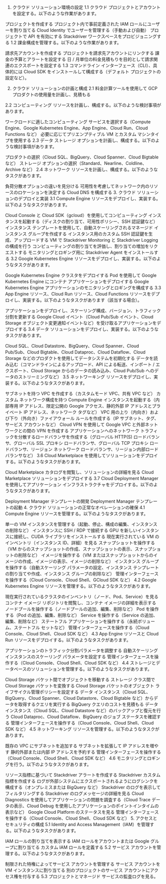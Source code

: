 1. クラウド ソリューション環境の設定
1.1 クラウド プロジェクトとアカウントを設定する。以下のような作業があります。

プロジェクトを作成する
プロジェクト内で事前定義された IAM ロールにユーザーを割り当てる
Cloud Identity でユーザーを管理する（手動および自動）
プロジェクトで API を有効にする
Stackdriver ワークスペースをプロビジョニングする
1.2 課金構成を管理する。以下のような作業があります。

請求先アカウントを作成する
プロジェクトを請求先アカウントにリンクする
課金の予算とアラートを設定する
日 / 月単位の料金見積もりを目的として請求関連のエクスポートを設定する
1.3 コマンドライン インターフェース（CLI）、具体的には Cloud SDK をインストールして構成する（デフォルト プロジェクトの設定など）。

2. クラウド ソリューションの計画と構成
2.1 料金計算ツールを使用して GCP プロダクトの使用量を計画し、見積もる

2.2 コンピューティング リソースを計画し、構成する。以下のような検討事項があります。

ワークロードに適したコンピューティング サービスを選択する（Compute Engine、Google Kubernetes Engine、App Engine、Cloud Run、Cloud Functions など）
必要に応じてプリエンプティブル VM とカスタム マシンタイプを使用する
2.3 データ ストレージ オプションを計画し、構成する。以下のような検討事項があります。

プロダクトの選択（Cloud SQL、BigQuery、Cloud Spanner、Cloud Bigtable など）
ストレージ オプションの選択（Standard、Nearline、Coldline、Archive など）
2.4 ネットワーク リソースを計画し、構成する。以下のようなタスクがあります。

負荷分散オプションの違いを見分ける
可用性を考慮してネットワーク内のリソースのロケーションを決定する
Cloud DNS を構成する
3. クラウド ソリューションのデプロイと実装
3.1 Compute Engine リソースをデプロイし、実装する。以下のようなタスクがあります。

Cloud Console と Cloud SDK（gcloud）を使用してコンピューティング インスタンスを起動する（ディスクの割り当て、可用性ポリシー、SSH 認証鍵など）
インスタンス テンプレートを使用して、自動スケーリングされるマネージド インスタンス グループを作成する
インスタンス用のカスタム SSH 認証鍵を生成、アップロードする
VM で Stackdriver Monitoring と Stackdriver Logging の構成を行う
コンピューティングの割り当てを評価し、割り当ての増加をリクエストする
モニタリングとロギング用に Stackdriver Agent をインストールする
3.2 Google Kubernetes Engine リソースをデプロイし、実装する。以下のようなタスクがあります。

Google Kubernetes Engine クラスタをデプロイする
Pod を使用して Google Kubernetes Engine にコンテナ アプリケーションをデプロイする
Google Kubernetes Engine アプリケーションのモニタリングとロギングを構成する
3.3 App Engine リソース、Cloud Run リソース、Cloud Functions リソースをデプロイし、実装する。以下のようなタスクがあります（該当する場合）。

アプリケーションをデプロイし、スケーリング構成、バージョン、トラフィック分割を更新する
Google Cloud イベント（Cloud Pub/Sub イベント、Cloud Storage オブジェクト変更通知イベントなど）を受け取るアプリケーションをデプロイする
3.4 データ ソリューションをデプロイし、実装する。以下のようなタスクがあります。

Cloud SQL、Cloud Datastore、BigQuery、Cloud Spanner、Cloud Pub/Sub、Cloud Bigtable、Cloud Dataproc、Cloud Dataflow、Cloud Storage などのプロダクトを使用してデータシステムを初期化する
データを読み込む（コマンドラインによるアップロード、API による転送、インポート / エクスポート、Cloud Storage からのデータの読み込み、Cloud Pub/Sub へのデータのストリーミングなど）
3.5 ネットワーキング リソースをデプロイし、実装する。以下のようなタスクがあります。

サブネットを持つ VPC を作成する（カスタムモード VPC、共有 VPC など）
カスタム ネットワーク構成を持つ Compute Engine インスタンスを起動する（内部専用 IP アドレス、限定公開の Google アクセス、静的外部 IP アドレスとプライベート IP アドレス、ネットワーク タグなど）
VPC 用の上り（内向き）および下り（外向き）ファイアウォール ルールを作成する（IP サブネット、タグ、サービス アカウントなど）
Cloud VPN を使用して Google VPC と外部ネットワークとの間の VPN を作成する
アプリケーションへのネットワーク トラフィックを分散するロードバランサを作成する（グローバル HTTP(S) ロードバランサ、グローバル SSL プロキシ ロードバランサ、グローバル TCP プロキシ ロードバランサ、リージョン ネットワーク ロードバランサ、リージョン内部ロードバランサなど）
3.6 Cloud Marketplace を使用してソリューションをデプロイする。以下のようなタスクがあります。

Cloud Marketplace カタログを閲覧し、ソリューションの詳細を見る
Cloud Marketplace ソリューションをデプロイする
3.7 Cloud Deployment Manager を使用してアプリケーション インフラストラクチャをデプロイする。以下のようなタスクがあります。

Deployment Manager テンプレートの開発
Deployment Manager テンプレートの起動
4. クラウド ソリューションの正常なオペレーションの確保
4.1 Compute Engine リソースを管理する。以下のようなタスクがあります。

単一の VM インスタンスを管理する（起動、停止、構成の編集、インスタンスの削除など）
インスタンスに SSH / RDP で接続する
GPU を新しいインスタンスに接続し、CUDA ライブラリをインストールする
現在実行されている VM のインベントリ（インスタンス ID、詳細）を見る
スナップショットを操作する（VM からのスナップショットの作成、スナップショットの表示、スナップショットの削除など）
イメージを操作する（VM またはスナップショットからのイメージの作成、イメージの表示、イメージの削除など）
インスタンス グループを操作する（自動スケーリング パラメータの設定、インスタンス テンプレートの割り当てや作成、インスタンス グループの削除など）
管理インターフェースを操作する（Cloud Console、Cloud Shell、GCloud SDK など）
4.2 Google Kubernetes Engine リソースを管理する。以下のようなタスクがあります。

現在実行されているクラスタのインベントリ（ノード、Pod、Service）を見る
コンテナ イメージ リポジトリを閲覧し、コンテナ イメージの詳細を表示する
ノードプールを操作する（ノードプールの追加、編集、削除など）
Pod を操作する（Pod の追加、編集、削除など）
Service を操作する（Service の追加、編集、削除など）
ステートフル アプリケーションを操作する（永続ボリューム、ステートフル セットなど）
管理インターフェースを操作する（Cloud Console、Cloud Shell、Cloud SDK など）
4.3 App Engine リソースと Cloud Run リソースをデプロイする。以下のようなタスクがあります。

アプリケーションのトラフィック分割パラメータを調整する
自動スケーリング インスタンスのスケーリング パラメータを設定する
管理インターフェースを操作する（Cloud Console、Cloud Shell、Cloud SDK など）
4.4 ストレージとデータベースのソリューションを管理する。以下のようなタスクがあります。

Cloud Storage バケット間でオブジェクトを移動する
ストレージ クラス間で Cloud Storage バケットを変換する
Cloud Storage バケットのオブジェクト ライフサイクル管理ポリシーを設定する
データ インスタンス（Cloud SQL、BigQuery、Cloud Spanner、Cloud Datastore、Cloud Bigtable など）からデータを取得するクエリを実行する
BigQuery クエリのコストを見積もる
データ インスタンス（Cloud SQL、Cloud Datastore など）のバックアップと復元を行う
Cloud Dataproc、Cloud Dataflow、BigQuery のジョブ ステータスを確認する
管理インターフェースを操作する（Cloud Console、Cloud Shell、Cloud SDK など）
4.5 ネットワーキング リソースを管理する。以下のようなタスクがあります。

既存の VPC にサブネットを追加する
サブネットを拡張して IP アドレスを増やす
静的外部または内部 IP アドレスを予約する
管理インターフェースを操作する（Cloud Console、Cloud Shell、Cloud SDK など）
4.6 モニタリングとロギングを行う。以下のようなタスクがあります。

リソース指標に基づいて Stackdriver アラートを作成する
Stackdriver カスタム指標を作成する
ログが外部システムにエクスポートされるようにログシンクを構成する（オンプレミスまたは BigQuery など）
Stackdriver のログを表示してフィルタリングする
Stackdriver のログメッセージの詳細を見る
Cloud Diagnostics を使用してアプリケーションの問題を調査する（Cloud Trace データの表示、Cloud Debug を使用したアプリケーションのポイントインタイムの表示など）
Google Cloud Platform のステータスを見る
管理インターフェースを操作する（Cloud Console、Cloud Shell、Cloud SDK など）
5. アクセスとセキュリティの構成
5.1 Identity and Access Management（IAM）を管理する。以下のようなタスクがあります。

IAM ロールの割り当てを表示する
IAM ロールをアカウントまたは Google グループに割り当てる
カスタム IAM ロールを定義する
5.2 サービス アカウントを管理する。以下のようなタスクがあります。

制限された特権によってサービス アカウントを管理する
サービス アカウントを VM インスタンスに割り当てる
別のプロジェクトのサービス アカウントにアクセス権を付与する
5.3 プロジェクトとマネージド サービスの監査ログを見る。